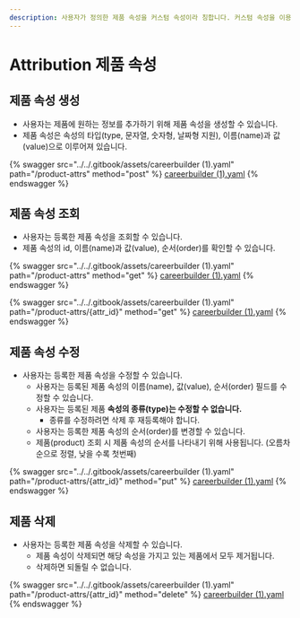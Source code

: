 ```yaml
---
description: 사용자가 정의한 제품 속성을 커스텀 속성이라 칭합니다. 커스텀 속성을 이용하여 제품에 넣을 정보를 커스터마이징 할 수 있습니다.
---
```


# Attribution 제품 속성



## 제품 속성 생성&#x20;

* 사용자는 제품에 원하는 정보를 추가하기 위해 제품 속성을 생성할 수 있습니다.
* 제품 속성은 속성의 타입(type, 문자열, 숫자형, 날짜형 지원), 이름(name)과 값(value)으로 이루어져 있습니다.

{% swagger src="../../.gitbook/assets/careerbuilder (1).yaml" path="/product-attrs" method="post" %}
[careerbuilder (1).yaml](<../../.gitbook/assets/careerbuilder (1).yaml>)
{% endswagger %}



## 제품 속성 조회&#x20;

* 사용자는 등록한 제품 속성을 조회할 수 있습니다.
* 제품 속성의 id, 이름(name)과 값(value), 순서(order)를 확인할 수 있습니다.

{% swagger src="../../.gitbook/assets/careerbuilder (1).yaml" path="/product-attrs" method="get" %}
[careerbuilder (1).yaml](<../../.gitbook/assets/careerbuilder (1).yaml>)
{% endswagger %}

{% swagger src="../../.gitbook/assets/careerbuilder (1).yaml" path="/product-attrs/{attr_id}" method="get" %}
[careerbuilder (1).yaml](<../../.gitbook/assets/careerbuilder (1).yaml>)
{% endswagger %}



## 제품 속성 수정

* 사용자는 등록한 제품 속성을 수정할 수 있습니다.
  * 사용자는 등록된 제품 속성의 이름(name), 값(value), 순서(order) 필드를 수정할 수 있습니다.
  * 사용자는 등록된 제품 **속성의 종류(type)는 수정할 수 없습니다.**
    * 종류를 수정하려면 삭제 후 재등록해야 합니다.
  * 사용자는 등록한 제품 속성의 순서(order)를 변경할 수 있습니다.
  * 제품(product) 조회 시 제품 속성의 순서를 나타내기 위해 사용됩니다. (오름차순으로 정렬, 낮을 수록 첫번째)

{% swagger src="../../.gitbook/assets/careerbuilder (1).yaml" path="/product-attrs/{attr_id}" method="put" %}
[careerbuilder (1).yaml](<../../.gitbook/assets/careerbuilder (1).yaml>)
{% endswagger %}

## 제품 삭제&#x20;

* 사용자는 등록한 제품 속성을 삭제할 수 있습니다.
  * 제품 속성이 삭제되면 해당 속성을 가지고 있는 제품에서 모두 제거됩니다.
  * 삭제하면 되돌릴 수 없습니다.

{% swagger src="../../.gitbook/assets/careerbuilder (1).yaml" path="/product-attrs/{attr_id}" method="delete" %}
[careerbuilder (1).yaml](<../../.gitbook/assets/careerbuilder (1).yaml>)
{% endswagger %}

